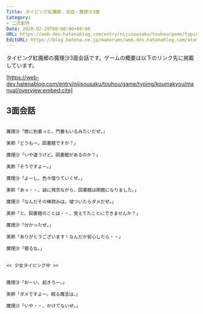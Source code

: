 ```yaml
---
Title: タイピング紅魔郷：会話・魔理沙3面
Category:
- 二次創作
Date: 2020-02-29T00:00:00+09:00
URL: https://web-dev.hatenablog.com/entry/nijisousaku/touhou/game/typing/koumakyou/script/marisa3
EditURL: https://blog.hatena.ne.jp/mamorums/web-dev.hatenablog.com/atom/entry/26006613526240448
---
```


タイピング紅魔郷の魔理沙3面会話です。ゲームの概要は以下のリンク先に掲載しています。

[https://web-dev.hatenablog.com/entry/nijisousaku/touhou/game/typing/koumakyou/manual/overview:embed:cite]


## 3面会話
```
 
魔理沙「館に到着っと。門番もいるみたいだぜ。」

美鈴「どうもー。図書館ですか？」

魔理沙「いや違うけど。図書館があるのか？」

美鈴「そうですよー。」

魔理沙「よーし、色々借りていくぜ。」

美鈴「あっ・・、誠に残念ながら、図書館は閉館になりました。」

魔理沙「なんだその棒読みは。嘘ついたらダメだぜ。」

美鈴「と、図書館のことは・・、覚えてたことにできませんか？」

魔理沙「分かったぜ。」

美鈴「ありがとうございます！なんだか安心したら・・」

魔理沙「寝るな。」


<< 少女タイピング中 >>


魔理沙「おーい、起きろー。」

美鈴「ダメですよー。眠る魔法は。」

魔理沙「いや・・、かけてないぜ。」
 
```
